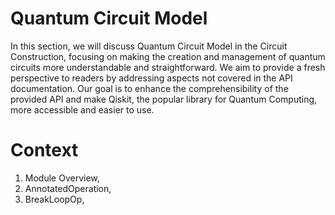 # Quantum Circuit Model

In this section, we will discuss Quantum Circuit Model in the Circuit Construction, focusing on making the creation and management of quantum circuits more understandable and straightforward. We aim to provide a fresh perspective to readers by addressing aspects not covered in the API documentation. Our goal is to enhance the comprehensibility of the provided API and make Qiskit, the popular library for Quantum Computing, more accessible and easier to use.

# Context 

1. Module Overview,
2. AnnotatedOperation,
3. BreakLoopOp,
